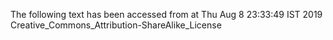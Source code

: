 The following text has been accessed from at Thu Aug 8 23:33:49 IST 2019
Creative_Commons_Attribution-ShareAlike_License
